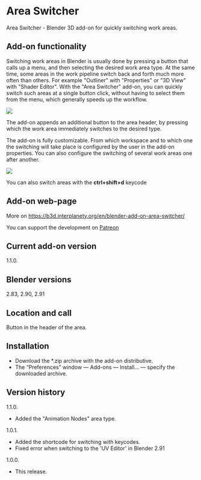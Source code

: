 # Area Switcher
Area Switcher - Blender 3D add-on for quickly switching work areas.

Add-on functionality
-
Switching work areas in Blender is usually done by pressing a button that calls up a menu, and then selecting the desired work area type. At the same time, some areas in the work pipeline switch back and forth much more often than others. For example "Outliner" with "Properties" or "3D View" with "Shader Editor". With the "Area Switcher" add-on, you can quickly switch such areas at a single button click, without having to select them from the menu, which generally speeds up the workflow.

<img src="https://b3d.interplanety.org/wp-content/upload_content/2020/09/preview_02_1200x600-560x280.jpg"><p>

The add-on appends an additional button to the area header, by pressing which the work area immediately switches to the desired type.

The add-on is fully customizable. From which workspace and to which one the switching will take place is configured by the user in the add-on properties. You can also configure the switching of several work areas one after another.

<img src="https://b3d.interplanety.org/wp-content/upload_content/2020/09/preview_01_1200x600-560x280.jpg"><p>

You can also switch areas with the **ctrl+shift+d** keycode

Add-on web-page
-
More on https://b3d.interplanety.org/en/blender-add-on-area-switcher/

You can support the development on <a href="https://www.patreon.com/interplanety">Patreon</a>

Current add-on version
-
1.1.0.

Blender versions
-
2.83, 2.90, 2.91

Location and call
-
Button in the header of the area.

Installation
-
- Download the *.zip archive with the add-on distributive.
- The “Preferences” window — Add-ons — Install… — specify the downloaded archive.

Version history
-
1.1.0.
- Added the "Animation Nodes" area type.

1.0.1.
- Added the shortcode for switching with keycodes.
- Fixed error when switching to the 'UV Editor' in Blender 2.91

1.0.0.
- This release.
